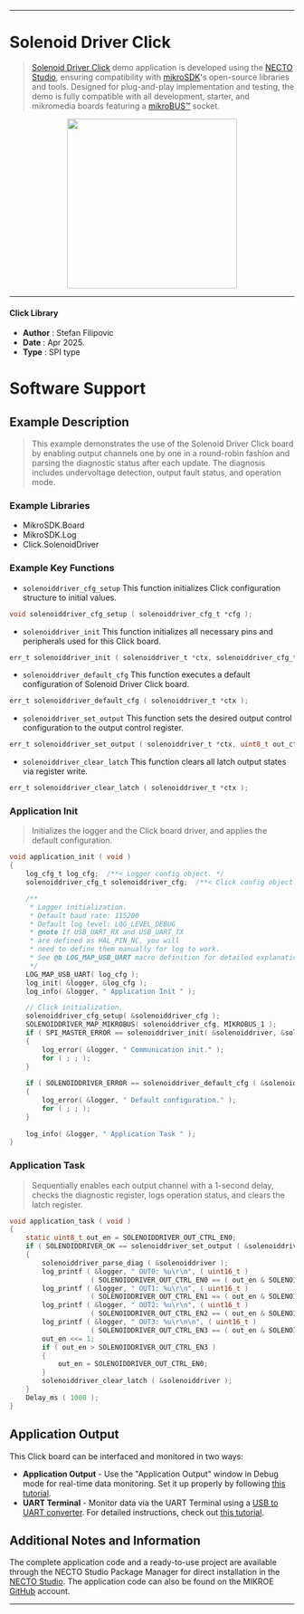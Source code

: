 
---
# Solenoid Driver Click

> [Solenoid Driver Click](https://www.mikroe.com/?pid_product=MIKROE-6574) demo application is developed using
the [NECTO Studio](https://www.mikroe.com/necto), ensuring compatibility with [mikroSDK](https://www.mikroe.com/mikrosdk)'s
open-source libraries and tools. Designed for plug-and-play implementation and testing, the demo is fully compatible with
all development, starter, and mikromedia boards featuring a [mikroBUS&trade;](https://www.mikroe.com/mikrobus) socket.

<p align="center">
  <img src="https://www.mikroe.com/?pid_product=MIKROE-6574&image=1" height=300px>
</p>

---

#### Click Library

- **Author**        : Stefan Filipovic
- **Date**          : Apr 2025.
- **Type**          : SPI type

# Software Support

## Example Description

> This example demonstrates the use of the Solenoid Driver Click board by 
enabling output channels one by one in a round-robin fashion and parsing 
the diagnostic status after each update. The diagnosis includes 
undervoltage detection, output fault status, and operation mode.

### Example Libraries

- MikroSDK.Board
- MikroSDK.Log
- Click.SolenoidDriver

### Example Key Functions

- `solenoiddriver_cfg_setup` This function initializes Click configuration structure to initial values.
```c
void solenoiddriver_cfg_setup ( solenoiddriver_cfg_t *cfg );
```

- `solenoiddriver_init` This function initializes all necessary pins and peripherals used for this Click board.
```c
err_t solenoiddriver_init ( solenoiddriver_t *ctx, solenoiddriver_cfg_t *cfg );
```

- `solenoiddriver_default_cfg` This function executes a default configuration of Solenoid Driver Click board.
```c
err_t solenoiddriver_default_cfg ( solenoiddriver_t *ctx );
```

- `solenoiddriver_set_output` This function sets the desired output control configuration to the output control register.
```c
err_t solenoiddriver_set_output ( solenoiddriver_t *ctx, uint8_t out_ctrl );
```

- `solenoiddriver_clear_latch` This function clears all latch output states via register write.
```c
err_t solenoiddriver_clear_latch ( solenoiddriver_t *ctx );
```

### Application Init

> Initializes the logger and the Click board driver, and applies the default configuration.

```c
void application_init ( void )
{
    log_cfg_t log_cfg;  /**< Logger config object. */
    solenoiddriver_cfg_t solenoiddriver_cfg;  /**< Click config object. */

    /** 
     * Logger initialization.
     * Default baud rate: 115200
     * Default log level: LOG_LEVEL_DEBUG
     * @note If USB_UART_RX and USB_UART_TX 
     * are defined as HAL_PIN_NC, you will 
     * need to define them manually for log to work. 
     * See @b LOG_MAP_USB_UART macro definition for detailed explanation.
     */
    LOG_MAP_USB_UART( log_cfg );
    log_init( &logger, &log_cfg );
    log_info( &logger, " Application Init " );

    // Click initialization.
    solenoiddriver_cfg_setup( &solenoiddriver_cfg );
    SOLENOIDDRIVER_MAP_MIKROBUS( solenoiddriver_cfg, MIKROBUS_1 );
    if ( SPI_MASTER_ERROR == solenoiddriver_init( &solenoiddriver, &solenoiddriver_cfg ) )
    {
        log_error( &logger, " Communication init." );
        for ( ; ; );
    }
    
    if ( SOLENOIDDRIVER_ERROR == solenoiddriver_default_cfg ( &solenoiddriver ) )
    {
        log_error( &logger, " Default configuration." );
        for ( ; ; );
    }
    
    log_info( &logger, " Application Task " );
}
```

### Application Task

> Sequentially enables each output channel with a 1-second delay, 
checks the diagnostic register, logs operation status, and clears the latch register.

```c
void application_task ( void )
{
    static uint8_t out_en = SOLENOIDDRIVER_OUT_CTRL_EN0;
    if ( SOLENOIDDRIVER_OK == solenoiddriver_set_output ( &solenoiddriver, out_en ) )
    {
        solenoiddriver_parse_diag ( &solenoiddriver );
        log_printf ( &logger, " OUT0: %u\r\n", ( uint16_t ) 
                    ( SOLENOIDDRIVER_OUT_CTRL_EN0 == ( out_en & SOLENOIDDRIVER_OUT_CTRL_EN0 ) ) );
        log_printf ( &logger, " OUT1: %u\r\n", ( uint16_t ) 
                    ( SOLENOIDDRIVER_OUT_CTRL_EN1 == ( out_en & SOLENOIDDRIVER_OUT_CTRL_EN1 ) ) );
        log_printf ( &logger, " OUT2: %u\r\n", ( uint16_t ) 
                    ( SOLENOIDDRIVER_OUT_CTRL_EN2 == ( out_en & SOLENOIDDRIVER_OUT_CTRL_EN2 ) ) );
        log_printf ( &logger, " OUT3: %u\r\n\n", ( uint16_t ) 
                    ( SOLENOIDDRIVER_OUT_CTRL_EN3 == ( out_en & SOLENOIDDRIVER_OUT_CTRL_EN3 ) ) );
        out_en <<= 1;
        if ( out_en > SOLENOIDDRIVER_OUT_CTRL_EN3 )
        {
            out_en = SOLENOIDDRIVER_OUT_CTRL_EN0;
        }
        solenoiddriver_clear_latch ( &solenoiddriver );
    }
    Delay_ms ( 1000 );
}
```

## Application Output

This Click board can be interfaced and monitored in two ways:
- **Application Output** - Use the "Application Output" window in Debug mode for real-time data monitoring.
Set it up properly by following [this tutorial](https://www.youtube.com/watch?v=ta5yyk1Woy4).
- **UART Terminal** - Monitor data via the UART Terminal using
a [USB to UART converter](https://www.mikroe.com/click/interface/usb?interface*=uart,uart). For detailed instructions,
check out [this tutorial](https://help.mikroe.com/necto/v2/Getting%20Started/Tools/UARTTerminalTool).

## Additional Notes and Information

The complete application code and a ready-to-use project are available through the NECTO Studio Package Manager for 
direct installation in the [NECTO Studio](https://www.mikroe.com/necto). The application code can also be found on
the MIKROE [GitHub](https://github.com/MikroElektronika/mikrosdk_click_v2) account.

---
